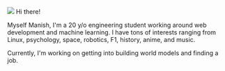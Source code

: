 <img src="https://emojis.slackmojis.com/emojis/images/1621024394/39092/cat-roll.gif?1621024394" />
Hi there!

Myself Manish, I'm a 20 y/o engineering student working around web development and machine learning. I have tons of interests ranging from Linux, psychology, space, robotics, F1, history, anime, and music.

Currently, I'm working on getting into building world models and finding a job.
